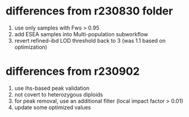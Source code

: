# differences from r230830 folder
1. use only samples with Fws > 0.95
2. add ESEA samples into Multi-population subworkflow
3. revert refined-ibd LOD threshold back to 3 (was 1.1 based on optimization)

# differences from r230902
1. use ihs-based peak validation 
2. not covert to heterozygous diploids
3. for peak removal, use an additional filter (local impact factor > 0.01)
4. update some optimized values
